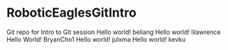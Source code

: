 # RoboticEaglesGitIntro
Git repo for Intro to Git session
Hello world! beliang
Hello world! lilawrence
Hello World! BryanCho1
Hello world! julxma
Hello world! kevku

